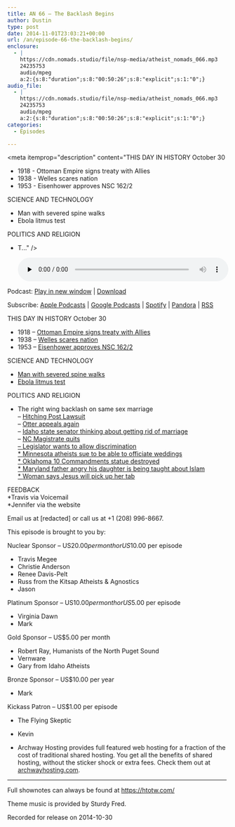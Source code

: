 ```yaml
---
title: AN 66 – The Backlash Begins
author: Dustin
type: post
date: 2014-11-01T23:03:21+00:00
url: /an/episode-66-the-backlash-begins/
enclosure:
  - |
    https://cdn.nomads.studio/file/nsp-media/atheist_nomads_066.mp3
    24235753
    audio/mpeg
    a:2:{s:8:"duration";s:8:"00:50:26";s:8:"explicit";s:1:"0";}
audio_file:
  - |
    https://cdn.nomads.studio/file/nsp-media/atheist_nomads_066.mp3
    24235753
    audio/mpeg
    a:2:{s:8:"duration";s:8:"00:50:26";s:8:"explicit";s:1:"0";}
categories:
  - Episodes

---
```

<div itemscope itemtype="http://schema.org/AudioObject">
  <meta itemprop="name" content="Episode 66 &#8211; The Backlash Begins" />
  
  <meta itemprop="uploadDate" content="2014-11-01T17:03:21-06:00" />
  
  <meta itemprop="encodingFormat" content="audio/mpeg" />
  
  <meta itemprop="duration" content="PT50M26S" />
  
  <meta itemprop="description" content="THIS DAY IN HISTORY October 30
* 1918 - Ottoman Empire signs treaty with Allies
* 1938 - Welles scares nation
* 1953 - Eisenhower approves NSC 162/2

SCIENCE AND TECHNOLOGY
* Man with severed spine walks
* Ebola litmus test

POLITICS AND RELIGION
* T..." />
  
  <meta itemprop="contentUrl" content="https://dts.podtrac.com/redirect.mp3/cdn.nomads.studio/file/nsp-media/atheist_nomads_066.mp3" />
  
  <meta itemprop="contentSize" content="23.1" />
  </p> 
  
  <div class="powerpress_player" id="powerpress_player_8321">
    <audio class="wp-audio-shortcode" id="audio-5172-65" preload="none" style="width: 100%;" controls="controls"><source type="audio/mpeg" src="https://dts.podtrac.com/redirect.mp3/cdn.nomads.studio/file/nsp-media/atheist_nomads_066.mp3?_=65" /><a href="https://dts.podtrac.com/redirect.mp3/cdn.nomads.studio/file/nsp-media/atheist_nomads_066.mp3">https://dts.podtrac.com/redirect.mp3/cdn.nomads.studio/file/nsp-media/atheist_nomads_066.mp3</a></audio>
  </div>
</div>

<p class="powerpress_links powerpress_links_mp3">
  Podcast: <a href="https://dts.podtrac.com/redirect.mp3/cdn.nomads.studio/file/nsp-media/atheist_nomads_066.mp3" class="powerpress_link_pinw" target="_blank" title="Play in new window" onclick="return powerpress_pinw('https://htotw.com/?powerpress_pinw=5172-podcast');" rel="nofollow">Play in new window</a> | <a href="https://dts.podtrac.com/redirect.mp3/cdn.nomads.studio/file/nsp-media/atheist_nomads_066.mp3" class="powerpress_link_d" title="Download" rel="nofollow" download="atheist_nomads_066.mp3">Download</a>
</p>

<p class="powerpress_links powerpress_subscribe_links">
  Subscribe: <a href="https://podcasts.apple.com/us/podcast/humanists-take-on-the-world/id530050098?mt=2&ls=1" class="powerpress_link_subscribe powerpress_link_subscribe_itunes" target="_blank" title="Subscribe on Apple Podcasts" rel="nofollow">Apple Podcasts</a> | <a href="https://www.google.com/podcasts?feed=aHR0cDovL2F0aGVpc3Rub21hZHMubGlic3luLmNvbS9yc3M%3D" class="powerpress_link_subscribe powerpress_link_subscribe_googleplay" target="_blank" title="Subscribe on Google Podcasts" rel="nofollow">Google Podcasts</a> | <a href="https://open.spotify.com/show/3LzK2xZGike6Tc1GEMtMbr?si=LieN9SNuTpq96smuaUsH8A" class="powerpress_link_subscribe powerpress_link_subscribe_spotify" target="_blank" title="Subscribe on Spotify" rel="nofollow">Spotify</a> | <a href="https://www.pandora.com/podcast/atheist-nomads/PC:10122?corr=62071012&part=ug" class="powerpress_link_subscribe powerpress_link_subscribe_pandora" target="_blank" title="Subscribe on Pandora" rel="nofollow">Pandora</a> | <a href="https://htotw.com/feed/podcast/" class="powerpress_link_subscribe powerpress_link_subscribe_rss" target="_blank" title="Subscribe via RSS" rel="nofollow">RSS</a>
</p>

THIS DAY IN HISTORY October 30  
* 1918 &#8211; <a href="http://www.history.com/this-day-in-history/ottoman-empire-signs-treaty-with-allies" target="_blank" rel="noopener">Ottoman Empire signs treaty with Allies</a>  
* 1938 &#8211; <a href="http://www.history.com/this-day-in-history/welles-scares-nation" target="_blank" rel="noopener">Welles scares nation</a>  
* 1953 &#8211; <a href="http://www.history.com/this-day-in-history/eisenhower-approves-nsc-1622" target="_blank" rel="noopener">Eisenhower approves NSC 162/2</a>

SCIENCE AND TECHNOLOGY  
* <a href="http://www.iflscience.com/health-and-medicine/nasal-leads-paralyzed-man-walk" target="_blank" rel="noopener">Man with severed spine walks</a>  
* <a href="http://www.newscientist.com/article/dn26451-biological-litmus-paper-detects-ebola-strains.html" target="_blank" rel="noopener">Ebola litmus test</a>

POLITICS AND RELIGION  
* The right wing backlash on same sex marriage  
&#8211; <a href="http://m.boiseweekly.com/CityDesk/archives/2014/10/21/coeur-dalene-responds-to-chapel-lawsuit-over-nondiscrimination-ordinance" target="_blank" rel="noopener">Hitching Post Lawsuit</a>  
&#8211; <a href="http://www.boiseweekly.com/CityDesk/archives/2014/10/21/otter-requests-9th-circuit-en-banc-review-of-same-sex-marriage-ruling" target="_blank" rel="noopener">Otter appeals again</a>  
&#8211; <a href="http://www.rawstory.com/rs/2014/10/gop-lawmaker-wants-idaho-out-of-the-marriage-business-to-protest-same-sex-unions/" target="_blank" rel="noopener">Idaho state senator thinking about getting rid of marriage</a>  
&#8211; <a href="http://www.rawstory.com/rs/2014/10/north-carolina-judge-resigns-in-protest-after-supreme-court-shoots-down-same-sex-marriage-ban/" target="_blank" rel="noopener">NC Magistrate quits<br /> &#8211; </a><a href="http://www.charlotteobserver.com/2014/10/21/5257240/gop-leader-nc-officials-can-refuse.html" target="_blank" rel="noopener">Legislator wants to allow discrimination</a><a href="http://www.rawstory.com/rs/2014/10/north-carolina-judge-resigns-in-protest-after-supreme-court-shoots-down-same-sex-marriage-ban/" target="_blank" rel="noopener"><br /> * </a><a href="http://thinkprogress.org/justice/2014/10/28/3584798/minnesota-atheists-sue-for-right-to-perform-marriages-just-like-ordained-ministers/" target="_blank" rel="noopener">Minnesota atheists sue to be able to officiate weddings</a><a href="http://www.rawstory.com/rs/2014/10/north-carolina-judge-resigns-in-protest-after-supreme-court-shoots-down-same-sex-marriage-ban/" target="_blank" rel="noopener"><br /> * </a><a href="http://www.koco.com/news/ten-commandments-monument-smashed-to-pieces-near-state-capitol/29316430" target="_blank" rel="noopener">Oklahoma 10 Commandments statue destroyed</a><a href="http://www.rawstory.com/rs/2014/10/north-carolina-judge-resigns-in-protest-after-supreme-court-shoots-down-same-sex-marriage-ban/" target="_blank" rel="noopener"><br /> * </a><a href="http://www.rawstory.com/rs/2014/10/conservative-dad-threatens-shtstorm-if-daughters-world-history-class-includes-islam/" target="_blank" rel="noopener">Maryland father angry his daughter is being taught about Islam</a><a href="http://www.rawstory.com/rs/2014/10/north-carolina-judge-resigns-in-protest-after-supreme-court-shoots-down-same-sex-marriage-ban/" target="_blank" rel="noopener"><br /> * </a><a href="http://www.rawstory.com/rs/2014/10/christ-the-redeemer-oklahoma-woman-claims-jesus-will-pay-for-her-dinner-and-drinks/" target="_blank" rel="noopener">Woman says Jesus will pick up her tab</a>

FEEDBACK  
*Travis via Voicemail  
*Jennifer via the website

Email us at [redacted] or call us at +1 (208) 996-8667.

This episode is brought to you by:

Nuclear Sponsor &#8211; US$20.00 per month or US$10.00 per episode  
* Travis Megee  
* Christie Anderson  
* Renee Davis-Pelt  
* Russ from the Kitsap Atheists & Agnostics  
* Jason

Platinum Sponsor – US$10.00 per month or US$5.00 per episode  
* Virginia Dawn  
* Mark

Gold Sponsor – US$5.00 per month  
* Robert Ray, Humanists of the North Puget Sound  
* Vernware  
* Gary from Idaho Atheists

Bronze Sponsor &#8211; US$10.00 per year  
* Mark

Kickass Patron &#8211; US$1.00 per episode  
* The Flying Skeptic  
* Kevin

* Archway Hosting provides full featured web hosting for a fraction of the cost of traditional shared hosting. You get all the benefits of shared hosting, without the sticker shock or extra fees. Check them out at <a href="http://archwayhosting.com/" target="_blank" rel="noopener">archwayhosting.com</a>.

<hr width="500" />

Full shownotes can always be found at <https://htotw.com/>  

Theme music is provided by Sturdy Fred.

Recorded for release on 2014-10-30
